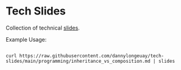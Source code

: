 # Tech Slides

Collection of technical [slides](https://github.com/maaslalani/slides).

Example Usage:

```

curl https://raw.githubusercontent.com/dannylongeuay/tech-slides/main/programming/inheritance_vs_composition.md | slides

```
